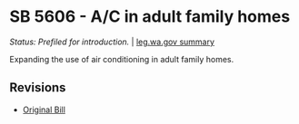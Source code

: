 # SB 5606 - A/C in adult family homes
*Status: Prefiled for introduction.* | [leg.wa.gov summary](https://app.leg.wa.gov/billsummary?BillNumber=5606&Year=2021)

Expanding the use of air conditioning in adult family homes.

## Revisions
* [Original Bill](1/)
